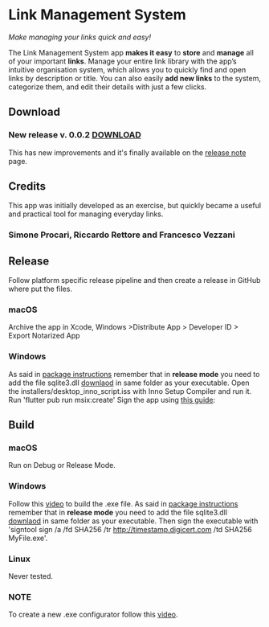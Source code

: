 # Link Management System
_Make managing your links quick and easy!_

The Link Management System app **makes it **easy**** to **store** and **manage** all of your important **links**. Manage your entire link library with the app’s intuitive organisation system, which allows you to quickly find and open links by description or title.
You can also easily **add new links** to the system, categorize them, and edit their details with just a few clicks.

## Download
### New release v. 0.0.2 [DOWNLOAD](https://github.com/kekko7072/lms/releases/tag/0.0.2)
This has new improvements and it's finally available on the [release note](https://github.com/kekko7072/lms/releases/tag/0.0.2) page.

## Credits
This app was initially developed as an exercise, but quickly became a useful and practical tool for managing everyday links. 
### Simone Procari, Riccardo Rettore and Francesco Vezzani

## Release
Follow platform specific release pipeline and then create a release in GitHub where put the files.
### macOS
Archive the app in Xcode, Windows >Distribute App > Developer ID > Export Notarized App
### Windows
As said in [package instructions](https://pub.dev/packages/sqflite_common_ffi#windows) remember that in <b>release mode</b> you need to add the file sqlite3.dll [downlaod](https://github.com/tekartik/sqflite/raw/master/sqflite_common_ffi/lib/src/windows/sqlite3.dll) in same folder as your executable. Open the installers/desktop_inno_script.iss with Inno Setup Compiler and run it.
Run 'flutter pub run msix:create' Sign the app using [this guide](https://learn.microsoft.com/it-it/windows/uwp/debug-test-perf/windows-app-certification-kit#validate-your-windows-app-using-the-windows-app-certification-kit-interactively): 

## Build
### macOS
Run on Debug or Release Mode.

### Windows
Follow this [video](https://www.youtube.com/watch?v=XvwX-hmYv0E) to build the .exe file. As said in [package instructions](https://pub.dev/packages/sqflite_common_ffi#windows) remember that in <b>release mode</b> you need to add the file sqlite3.dll [downlaod](https://github.com/tekartik/sqflite/raw/master/sqflite_common_ffi/lib/src/windows/sqlite3.dll) in same folder as your executable. Then sign the executable with 'signtool sign /a /fd SHA256 /tr http://timestamp.digicert.com /td SHA256 MyFile.exe'.

### Linux
Never tested.

### NOTE 
 To create a new .exe configurator follow this [video](https://www.youtube.com/watch?v=XvwX-hmYv0E).